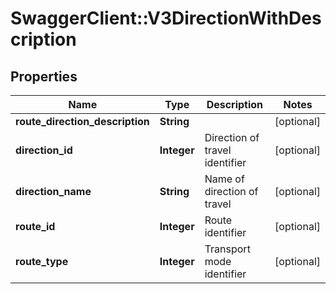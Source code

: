 # SwaggerClient::V3DirectionWithDescription

## Properties
Name | Type | Description | Notes
------------ | ------------- | ------------- | -------------
**route_direction_description** | **String** |  | [optional] 
**direction_id** | **Integer** | Direction of travel identifier | [optional] 
**direction_name** | **String** | Name of direction of travel | [optional] 
**route_id** | **Integer** | Route identifier | [optional] 
**route_type** | **Integer** | Transport mode identifier | [optional] 

